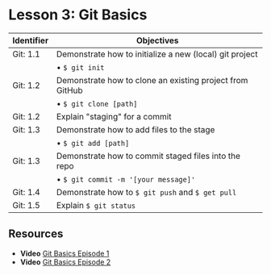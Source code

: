 # Lesson 3: Git Basics
Identifier   | Objectives
-------------|------------
Git: 1.1     | Demonstrate how to initialize a new (local) git project
             | &bull; `$ git init`
Git: 1.2     | Demonstrate how to clone an existing project from GitHub
             | &bull; `$ git clone [path]`
Git: 1.2     | Explain "staging" for a commit
Git: 1.3     | Demonstrate how to add files to the stage
             | &bull; `$ git add [path]`
Git: 1.3     | Demonstrate how to commit staged files into the repo
             | &bull; `$ git commit -m '[your message]'`
Git: 1.4     | Demonstrate how to `$ git push` and `$ get pull`
Git: 1.5     | Explain `$ git status`

## Resources
- __Video__ [Git Basics Episode 1](http://git-scm.com/video/what-is-version-control)
- __Video__ [Git Basics Episode 2](http://git-scm.com/video/what-is-git)